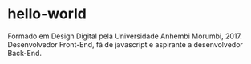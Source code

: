 # hello-world
Formado em Design Digital pela Universidade Anhembi Morumbi, 2017.
Desenvolvedor Front-End, fã de javascript e aspirante a desenvolvedor Back-End.

